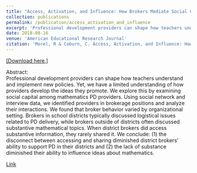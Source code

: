 ```yaml
---
title: "Access, Activation, and Influence: How Brokers Mediate Social Capital Among Professional Development Providers"
collection: publications
permalink: /publication/access_activation_and_influence
excerpt: 'Professional development providers can shape how teachers understand and implement new policies. Yet, we have a limited understanding of how providers develop the ideas they promote. We explore this by examining social capital among mathematics PD providers. Using social network and interview data, we identified providers in brokerage positions and analyze their interactions. We found that broker behavior varied by organizational setting. Brokers in school districts typically discussed logistical issues related to PD delivery, while brokers outside of districts often discussed substantive mathematical topics. When district brokers did access substantive information, they rarely shared it. We conclude: (1) the disconnect between accessing and sharing diminished district brokers’ ability to support PD in their districts and (2) the lack of substance diminished their ability to influence ideas about mathematics.'
date: 2018-08-16
venue: 'American Educational Research Journal'
citation: 'Morel, R & Coburn, C. Access, Activation, and Influence: How Brokers Mediate Social Capital Among Professional Development Providers. Forthcoming at <i>American Educational Research Journal</i>.'
---
```


[[Download here.]](http://ramorel.github.io/files/access.pdf)

Abstract:  
Professional development providers can shape how teachers understand and implement new policies. Yet, we have a limited understanding of how providers develop the ideas they promote. We explore this by examining social capital among mathematics PD providers. Using social network and interview data, we identified providers in brokerage positions and analyze their interactions. We found that broker behavior varied by organizational setting. Brokers in school districts typically discussed logistical issues related to PD delivery, while brokers outside of districts often discussed substantive mathematical topics. When district brokers did access substantive information, they rarely shared it. We conclude: (1) the disconnect between accessing and sharing diminished district brokers’ ability to support PD in their districts and (2) the lack of substance diminished their ability to influence ideas about mathematics. 

[Link](http://journals.sagepub.com/doi/full/10.3102/0002831218788528)
